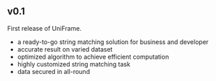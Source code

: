 ## v0.1
First release of UniFrame. 
- a ready-to-go string matching solution for business and developer
- accurate result on varied dataset
- optimized algorithm to achieve efficient computation
- highly customized string matching task
- data secured in all-round